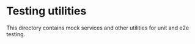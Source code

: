 # Testing utilities

This directory contains mock services and other utilities for unit and
e2e testing.


